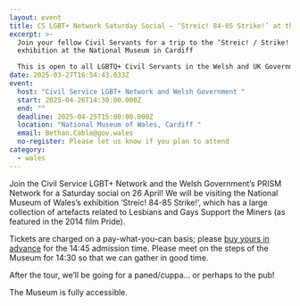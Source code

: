 ```yaml
---
layout: event
title: CS LGBT+ Network Saturday Social – ‘Streic! 84-85 Strike!’ at the Museum
excerpt: >-
  Join your fellow Civil Servants for a trip to the ‘Streic! / Strike!’
  exhibition at the National Museum in Cardiff

  This is open to all LGBTQ+ Civil Servants in the Welsh and UK Governments and Wider Public Sector, along with their supportive family and friends.
date: 2025-03-27T16:54:43.033Z
event:
  host: "Civil Service LGBT+ Network and Welsh Government "
  start: 2025-04-26T14:30:00.000Z
  end: ""
  deadline: 2025-04-25T15:00:00.000Z
  location: "National Museum of Wales, Cardiff "
  email: Bethan.Cable@gov.wales
  no-register: Please let us know if you plan to attend
category:
  - wales
---
```

Join the Civil Service LGBT+ Network and the Welsh Government’s PRISM Network for a Saturday social on 26 April! We will be visiting the National Museum of Wales’s exhibition ‘Streic! 84-85 Strike!’, which has a large collection of artefacts related to Lesbians and Gays Support the Miners (as featured in the 2014 film Pride).

Tickets are charged on a pay-what-you-can basis; please [buy yours in advance](https://my.museum.wales/14156/14392) for the 14:45 admission time. Please meet on the steps of the Museum for 14:30 so that we can gather in good time.

After the tour, we’ll be going for a paned/cuppa… or perhaps to the pub!

The Museum is fully accessible.